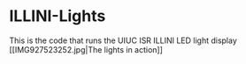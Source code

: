 # ILLINI-Lights
This is the code that runs the UIUC ISR ILLINI LED light display
[[IMG927523252.jpg|The lights in action]]
